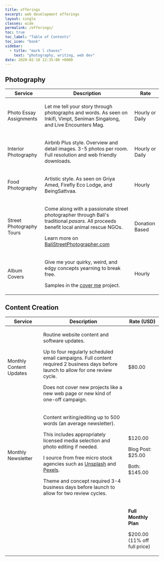 ```yaml
---
title: offerings
excerpt: web development offerings
layout: single
classes: wide
permalink: /offerings/
toc: true
toc_label: "Table of Contents"
toc_icon: "book"
sidebar:
  - title: "mark l chaves"
    text: "photography, writing, web dev"
date: 2020-02-18 12:35:00 +0800
---
```


## Photography

<table>
<thead>
  <tr>
    <th>Service</th>
    <th>Description</th>
    <th>Rate</th>
  </tr>
</thead>
<tbody>
  <tr>
    <td>Photo Essay Assignments</td>
    <td>
        <p>Let me tell your story through photographs and words. As seen on Inkifi, Vimpt, Seniman Singalong, and Live Encounters Mag.</p>
    </td>
    <td>
        <p>Hourly or Daily</p>
    </td>
  </tr>
  <tr>
    <td>Interior Photography</td>
    <td>
        <p>Airbnb Plus style. Overview and detail images. 3-5 photos per room. Full resolution and web friendly downloads.</p>
    </td>
    <td>
        <p>Hourly or Daily</p>
    </td>
  </tr>
  <tr>
    <td>Food Photography</td>
    <td>
        <p>Artistic style. As seen on Griya Amed, Firefly Eco Lodge, and BeingSattvaa.</p>
    </td>
    <td>
        <p>Hourly</p>
    </td>
  </tr>
  <tr>
    <td>Street Photography Tours</td>
    <td>
        <p>Come along with a passionate street photographer through Bali's traditional <em>pasars</em>. All proceeds benefit local animal rescue NGOs.</p>
        <p>Learn more on <a href="https://balistreetphotographer.com">BaliStreetPhotographer.com</a></p>
    </td>
    <td>
        <p>Donation Based</p>
    </td>
  </tr>
  <tr>
    <td>Album Covers</td>
    <td>
        <p>Give me your quirky, weird, and edgy concepts yearning to break free.</p>
        <p>Samples in the <a href="/cover-me/">cover me</a> project.</p>
    </td>
    <td>
        <p>Hourly</p>
    </td>
  </tr>
</tbody>
</table>

## Content Creation

<table>
<thead>
  <tr>
    <th>Service</th>
    <th>Description</th>
    <th>Rate (USD)</th>
  </tr>
</thead>
<tbody>
  <tr>
    <td>Monthly Content Updates</td>
    <td>
        <p>Routine website content and software updates.</p>
        <p>Up to four regularly scheduled email campaigns. Full content required 2 business days before launch to allow for one review cycle.</p>
        <p>Does not cover new projects like a new web page or new kind of one-off campaign.</p>
    </td>
    <td>
        <p>$80.00</p>
    </td>
  </tr>
  <tr>
    <td>Monthly Newsletter</td>
    <td>
        <p>Content writing/editing up to 500 words (an average newsletter).</p>
        <p>This includes appropriately licensed media selection and photo editing if needed.</p>
        <p>I source from free micro stock agencies such as <a href="https://unsplash.com/">Unsplash</a> and <a href="https://www.pexels.com/">Pexels</a>.</p>
        <p>Theme and concept required 3-4 business days before launch to allow for two review cycles.</p>
    </td>
    <td>
        <p>$120.00</p>
        <p>Blog Post: $25.00</p>
        <p>Both: $145.00</p>
    </td>
  </tr>
  <tr>
    <td></td>
    <td></td>
    <td>
        <p><strong>Full Monthly Plan</strong></p> 
        <p>$200.00 (11% off full price)</p>
    </td>
  </tr>
</tbody>
</table>
